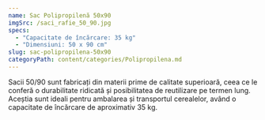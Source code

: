```yaml
---
name: Sac Polipropilenă 50x90
imgSrc: /saci_rafie_50_90.jpg
specs:
  - "Capacitate de încărcare: 35 kg"
  - "Dimensiuni: 50 x 90 cm"
slug: sac-polipropilena-50x90
categoryPath: content/categories/Polipropilena.md
---
```


Sacii 50/90 sunt fabricați din materii prime de calitate superioară, ceea ce le conferă o durabilitate ridicată și posibilitatea de reutilizare pe termen lung. Aceștia sunt ideali pentru ambalarea și transportul cerealelor, având o capacitate de încărcare de aproximativ 35 kg.

